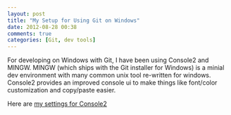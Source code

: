 ```yaml
---
layout: post
title: "My Setup for Using Git on Windows"
date: 2012-08-28 00:38
comments: true
categories: [Git, dev tools]
---
```


For developing on Windows with Git, I have been using Console2 and MINGW. MINGW (which ships with the Git installer for Windows) is a minial dev environment with many common unix tool re-written for windows. Console2 provides an improved console ui to make things like font/color customization and copy/paste easier.

Here are [my settings for Console2](https://gist.github.com/andylind/2875034/)
